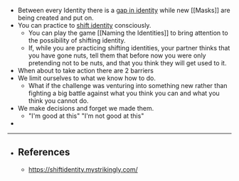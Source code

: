 - Between every Identity there is a [gap in identity](https://gapinidentity.mystrikingly.com/) while new [[Masks]] are being created and put on.
- You can practice to [shift identity](https://shiftidentity.mystrikingly.com/) consciously.
	- You can play the game [[Naming the Identities]] to bring attention to the possibility of shifting identity.
	- If, while you are practicing shifting identities, your partner thinks 
	  that you have gone nuts, tell them that before now you were only 
	  pretending not to be nuts, and that you think they will get used to it.
- When about to take action there are 2 barriers
- We limit ourselves to what we know how to do.
	- What if the challenge was venturing into something new rather than fighting a big battle against what you think you can and what you think you cannot do.
- We make decisions and forget we made them.
	- "I'm good at this" "I'm not good at this"
-
- ---
- ## References
	- https://shiftidentity.mystrikingly.com/
